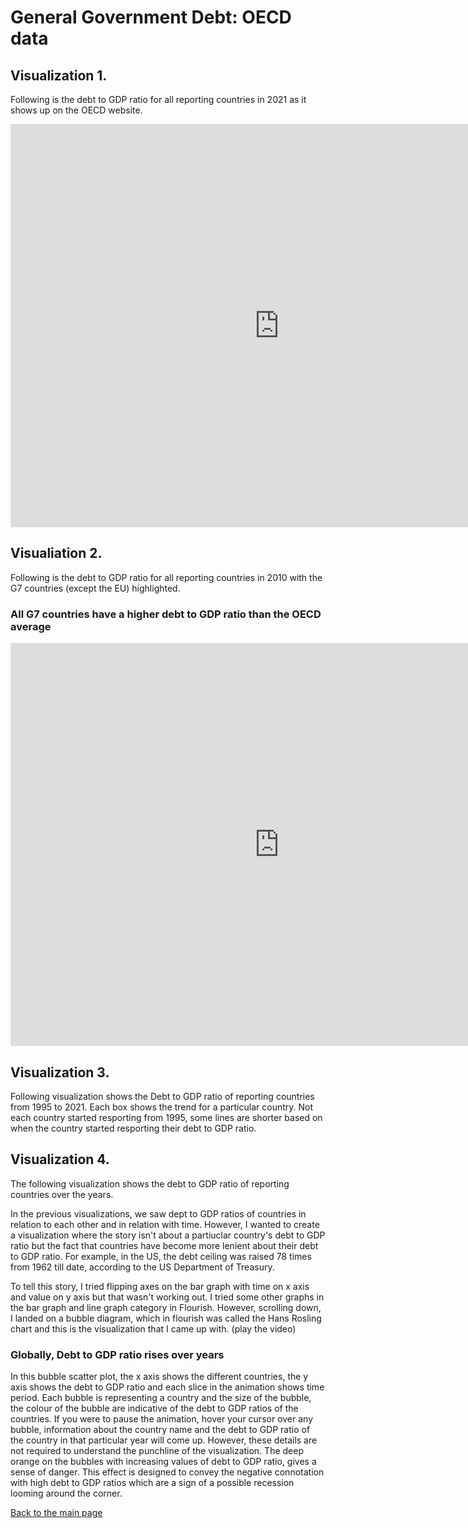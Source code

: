# General Government Debt: OECD data

## Visualization 1.

Following is the debt to GDP ratio for all reporting countries in 2021 as it shows up on the OECD website. 

<iframe src="https://data.oecd.org/chart/6XXY" width="860" height="645" style="border: 0" mozallowfullscreen="true" webkitallowfullscreen="true" allowfullscreen="true"><a href="https://data.oecd.org/chart/6XXY" target="_blank">OECD Chart: General government debt, Total, % of GDP, Annual, 2021</a></iframe>

## Visualiation 2.

Following is the debt to GDP ratio for all reporting countries in 2010 with the G7 countries (except the EU) highlighted. 

### All G7 countries have a higher debt to GDP ratio than the OECD average
<iframe src="https://data.oecd.org/chart/6XY5" width="860" height="645" style="border: 0" mozallowfullscreen="true" webkitallowfullscreen="true" allowfullscreen="true"><a href="https://data.oecd.org/chart/6XY5" target="_blank">OECD Chart: General government debt, Total, % of GDP, Annual, 2010</a></iframe>

## Visualization 3.

Following visualization shows the Debt to GDP ratio of reporting countries from 1995 to 2021. Each box shows the trend for a particular country. Not each country started resporting from 1995, some lines are shorter based on when the country started resporting their debt to GDP ratio.

<div class="flourish-embed flourish-chart" data-src="visualisation/12585500"><script src="https://public.flourish.studio/resources/embed.js"></script></div>

## Visualization 4.

The following visualization shows the debt to GDP ratio of reporting countries over the years.

In the previous visualizations, we saw dept to GDP ratios of countries in relation to each other and in relation with time. However, I wanted to create a visualization where the story isn't about a partiuclar country's debt to GDP ratio but the fact that countries have become more lenient about their debt to GDP ratio. For example, in the US, the debt ceiling was raised 78 times from 1962 till date, according to the US Department of Treasury. 

To tell this story, I tried flipping axes on the bar graph with time on x axis and value on y axis but that wasn't working out. I tried some other graphs in the bar graph and line graph category in Flourish. However, scrolling down, I landed on a bubble diagram, which in flourish was called the Hans Rosling chart and this is the visualization that I came up with. (play the video)

### Globally, Debt to GDP ratio rises over years
<div class="flourish-embed flourish-scatter" data-src="visualisation/12586780"><script src="https://public.flourish.studio/resources/embed.js"></script></div>

In this bubble scatter plot, the x axis shows the different countries, the y axis shows the debt to GDP ratio and each slice in the animation shows time period. Each bubble is representing a country and the size of the bubble, the colour of the bubble are indicative of the debt to GDP ratios of the countries. If you were to pause the animation, hover your cursor over any bubble, information about the country name and the debt to GDP ratio of the country in that particular year will come up. However, these details are not required to understand the punchline of the visualization. The deep orange on the bubbles with increasing values of debt to GDP ratio, gives a sense of danger. This effect is designed to convey the negative connotation with high debt to GDP ratios which are a sign of a possible recession looming around the corner. 




[Back to the main page](/README.md)
